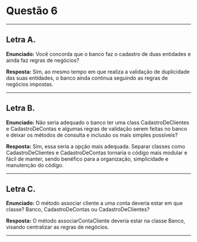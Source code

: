 # Questão 6

---

## Letra A.
**Enunciado:** Você concorda que o banco faz o cadastro de duas entidades e ainda faz regras de negócios?

**Resposta:** Sim, ao mesmo tempo em que realiza a validação de duplicidade das suas entidades, o banco ainda continua seguindo as regras de negócios impostas.

---

## Letra B.
**Enunciado:** Não seria adequado o banco ter uma class CadastroDeClientes e CadastroDeContas e algumas regras de validação serem feitas no banco e deixar os métodos de consulta e inclusão os mais simples possíveis?

**Resposta:** Sim, essa seria a opção mais adequada. Separar classes como CadastroDeClientes e CadastroDeContas tornaria o código mais modular e fácil de manter, sendo benéfico para a organização, simplicidade e manutenção do código.

---

## Letra C.
**Enunciado:** O método associar cliente a uma conta deveria estar em que classe?
Banco, CadastroDeContas ou CadastroDeClientes?

**Resposta:** O método associarContaCliente deveria estar na classe Banco, visando centralizar as regras de negócios.

---
